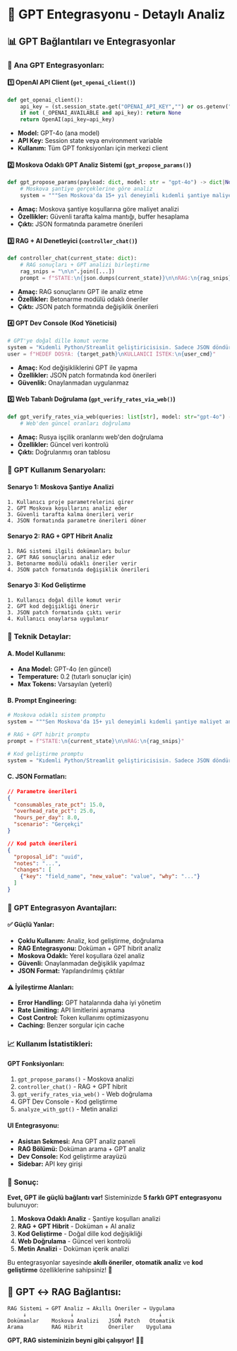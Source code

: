 # 🤖 GPT Entegrasyonu - Detaylı Analiz

## 📊 **GPT Bağlantıları ve Entegrasyonlar**

### 🔗 **Ana GPT Entegrasyonları:**

#### 1️⃣ **OpenAI API Client** (`get_openai_client()`)
```python
def get_openai_client():
    api_key = (st.session_state.get("OPENAI_API_KEY","") or os.getenv("OPENAI_API_KEY",""))
    if not (_OPENAI_AVAILABLE and api_key): return None
    return OpenAI(api_key=api_key)
```
- **Model:** GPT-4o (ana model)
- **API Key:** Session state veya environment variable
- **Kullanım:** Tüm GPT fonksiyonları için merkezi client

#### 2️⃣ **Moskova Odaklı GPT Analiz Sistemi** (`gpt_propose_params()`)
```python
def gpt_propose_params(payload: dict, model: str = "gpt-4o") -> dict|None:
    # Moskova şantiye gerçeklerine göre analiz
    system = """Sen Moskova'da 15+ yıl deneyimli kıdemli şantiye maliyet analisti..."""
```
- **Amaç:** Moskova şantiye koşullarına göre maliyet analizi
- **Özellikler:** Güvenli tarafta kalma mantığı, buffer hesaplama
- **Çıktı:** JSON formatında parametre önerileri

#### 3️⃣ **RAG + AI Denetleyici** (`controller_chat()`)
```python
def controller_chat(current_state: dict):
    # RAG sonuçları + GPT analizi birleştirme
    rag_snips = "\n\n".join([...])
    prompt = f"STATE:\n{json.dumps(current_state)}\n\nRAG:\n{rag_snips}"
```
- **Amaç:** RAG sonuçlarını GPT ile analiz etme
- **Özellikler:** Betonarme modülü odaklı öneriler
- **Çıktı:** JSON patch formatında değişiklik önerileri

#### 4️⃣ **GPT Dev Console** (Kod Yöneticisi)
```python
# GPT'ye doğal dille komut verme
system = "Kıdemli Python/Streamlit geliştiricisisin. Sadece JSON döndür."
user = f"HEDEF DOSYA: {target_path}\nKULLANICI İSTEK:\n{user_cmd}"
```
- **Amaç:** Kod değişikliklerini GPT ile yapma
- **Özellikler:** JSON patch formatında kod önerileri
- **Güvenlik:** Onaylanmadan uygulanmaz

#### 5️⃣ **Web Tabanlı Doğrulama** (`gpt_verify_rates_via_web()`)
```python
def gpt_verify_rates_via_web(queries: list[str], model: str="gpt-4o") -> dict|None:
    # Web'den güncel oranları doğrulama
```
- **Amaç:** Rusya işçilik oranlarını web'den doğrulama
- **Özellikler:** Güncel veri kontrolü
- **Çıktı:** Doğrulanmış oran tablosu

### 🎯 **GPT Kullanım Senaryoları:**

#### **Senaryo 1: Moskova Şantiye Analizi**
```
1. Kullanıcı proje parametrelerini girer
2. GPT Moskova koşullarını analiz eder
3. Güvenli tarafta kalma önerileri verir
4. JSON formatında parametre önerileri döner
```

#### **Senaryo 2: RAG + GPT Hibrit Analiz**
```
1. RAG sistemi ilgili dokümanları bulur
2. GPT RAG sonuçlarını analiz eder
3. Betonarme modülü odaklı öneriler verir
4. JSON patch formatında değişiklik önerileri
```

#### **Senaryo 3: Kod Geliştirme**
```
1. Kullanıcı doğal dille komut verir
2. GPT kod değişikliği önerir
3. JSON patch formatında çıktı verir
4. Kullanıcı onaylarsa uygulanır
```

### 🔧 **Teknik Detaylar:**

#### **A. Model Kullanımı:**
- **Ana Model:** GPT-4o (en güncel)
- **Temperature:** 0.2 (tutarlı sonuçlar için)
- **Max Tokens:** Varsayılan (yeterli)

#### **B. Prompt Engineering:**
```python
# Moskova odaklı sistem promptu
system = """Sen Moskova'da 15+ yıl deneyimli kıdemli şantiye maliyet analisti..."""

# RAG + GPT hibrit promptu
prompt = f"STATE:\n{current_state}\n\nRAG:\n{rag_snips}"

# Kod geliştirme promptu
system = "Kıdemli Python/Streamlit geliştiricisisin. Sadece JSON döndür."
```

#### **C. JSON Formatları:**
```json
// Parametre önerileri
{
  "consumables_rate_pct": 15.0,
  "overhead_rate_pct": 25.0,
  "hours_per_day": 8.0,
  "scenario": "Gerçekçi"
}

// Kod patch önerileri
{
  "proposal_id": "uuid",
  "notes": "...",
  "changes": [
    {"key": "field_name", "new_value": "value", "why": "..."}
  ]
}
```

### 🚀 **GPT Entegrasyon Avantajları:**

#### **✅ Güçlü Yanlar:**
- **Çoklu Kullanım:** Analiz, kod geliştirme, doğrulama
- **RAG Entegrasyonu:** Doküman + GPT hibrit analiz
- **Moskova Odaklı:** Yerel koşullara özel analiz
- **Güvenli:** Onaylanmadan değişiklik yapılmaz
- **JSON Format:** Yapılandırılmış çıktılar

#### **⚠️ İyileştirme Alanları:**
- **Error Handling:** GPT hatalarında daha iyi yönetim
- **Rate Limiting:** API limitlerini aşmama
- **Cost Control:** Token kullanımı optimizasyonu
- **Caching:** Benzer sorgular için cache

### 📈 **Kullanım İstatistikleri:**

#### **GPT Fonksiyonları:**
1. `gpt_propose_params()` - Moskova analizi
2. `controller_chat()` - RAG + GPT hibrit
3. `gpt_verify_rates_via_web()` - Web doğrulama
4. GPT Dev Console - Kod geliştirme
5. `analyze_with_gpt()` - Metin analizi

#### **UI Entegrasyonu:**
- **Asistan Sekmesi:** Ana GPT analiz paneli
- **RAG Bölümü:** Doküman arama + GPT analiz
- **Dev Console:** Kod geliştirme arayüzü
- **Sidebar:** API key girişi

### 🎯 **Sonuç:**

**Evet, GPT ile güçlü bağlantı var!** Sisteminizde **5 farklı GPT entegrasyonu** bulunuyor:

1. **Moskova Odaklı Analiz** - Şantiye koşulları analizi
2. **RAG + GPT Hibrit** - Doküman + AI analiz
3. **Kod Geliştirme** - Doğal dille kod değişikliği
4. **Web Doğrulama** - Güncel veri kontrolü
5. **Metin Analizi** - Doküman içerik analizi

Bu entegrasyonlar sayesinde **akıllı öneriler**, **otomatik analiz** ve **kod geliştirme** özelliklerine sahipsiniz! 🚀

## 🔗 **GPT ↔ RAG Bağlantısı:**

```
RAG Sistemi → GPT Analiz → Akıllı Öneriler → Uygulama
     ↓              ↓              ↓            ↓
Dokümanlar    Moskova Analizi   JSON Patch   Otomatik
Arama         RAG Hibrit        Öneriler    Uygulama
```

**GPT, RAG sisteminizin beyni gibi çalışıyor!** 🧠✨

